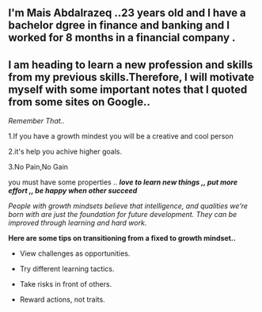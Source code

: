 ## I'm Mais Abdalrazeq ..23 years old and I have a bachelor dgree in finance and banking and I worked for 8 months in a financial company .

## I am heading to learn a new profession and skills from my previous skills.Therefore, I will motivate myself with some important notes that I quoted from some sites on Google..

*Remember That..*

1.If you have a growth mindest you will be a creative and cool person

2.it's help you achive higher goals.

3.No Pain,No Gain
 
 you must have some properties .. ***love to learn new things ,, put more effort ,, be happy when other succeed***

*People with growth mindsets believe that intelligence, and qualities we’re born with are just the foundation for future development. They can be improved through learning and hard work.* 
 
 **Here are some tips on transitioning from a fixed to growth mindset..**

 * View challenges as opportunities.

* Try different learning tactics. 

* Take risks in front of others.
 
 * Reward actions, not traits.
